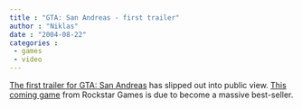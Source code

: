 ```yaml
---
title : "GTA: San Andreas - first trailer"
author : "Niklas"
date : "2004-08-22"
categories : 
 - games
 - video
---
```


[The first trailer for GTA: San Andreas](http://www.neowin.net/comments.php?category=gamers&id=23557) has slipped out into public view. [This coming game](http://www.rockstargames.com/sanandreas) from Rockstar Games is due to become a massive best-seller.
